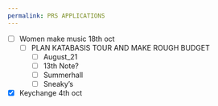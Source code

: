 ```yaml
---
permalink: PRS APPLICATIONS
---
```

- [ ] Women make music 18th oct
	- [ ] PLAN KATABASIS TOUR AND MAKE ROUGH BUDGET 
		- [ ] August_21
		- [ ] 13th Note?
		- [ ] Summerhall 
		- [ ] Sneaky’s 

- [x] Keychange 4th oct